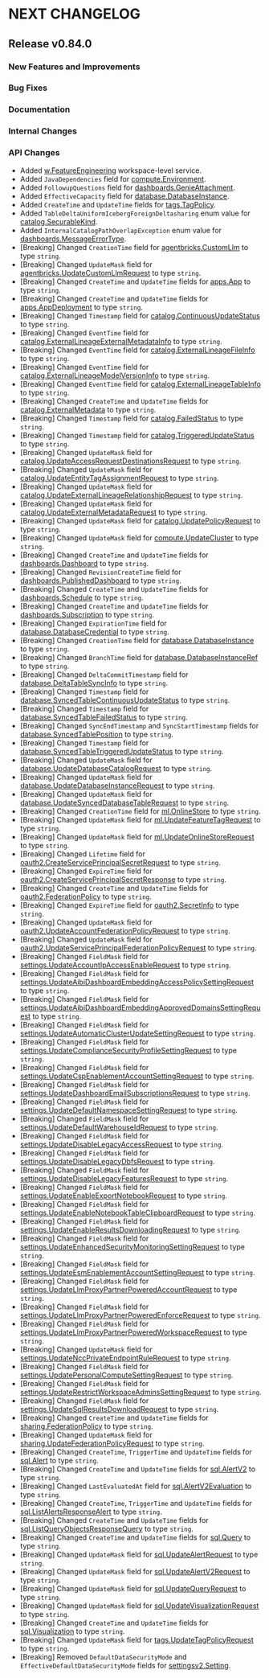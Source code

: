 # NEXT CHANGELOG

## Release v0.84.0

### New Features and Improvements

### Bug Fixes

### Documentation

### Internal Changes

### API Changes
* Added [w.FeatureEngineering](https://pkg.go.dev/github.com/databricks/databricks-sdk-go/service/ml#FeatureEngineeringAPI) workspace-level service.
* Added `JavaDependencies` field for [compute.Environment](https://pkg.go.dev/github.com/databricks/databricks-sdk-go/service/compute#Environment).
* Added `FollowupQuestions` field for [dashboards.GenieAttachment](https://pkg.go.dev/github.com/databricks/databricks-sdk-go/service/dashboards#GenieAttachment).
* Added `EffectiveCapacity` field for [database.DatabaseInstance](https://pkg.go.dev/github.com/databricks/databricks-sdk-go/service/database#DatabaseInstance).
* Added `CreateTime` and `UpdateTime` fields for [tags.TagPolicy](https://pkg.go.dev/github.com/databricks/databricks-sdk-go/service/tags#TagPolicy).
* Added `TableDeltaUniformIcebergForeignDeltasharing` enum value for [catalog.SecurableKind](https://pkg.go.dev/github.com/databricks/databricks-sdk-go/service/catalog#SecurableKind).
* Added `InternalCatalogPathOverlapException` enum value for [dashboards.MessageErrorType](https://pkg.go.dev/github.com/databricks/databricks-sdk-go/service/dashboards#MessageErrorType).
* [Breaking] Changed `CreationTime` field for [agentbricks.CustomLlm](https://pkg.go.dev/github.com/databricks/databricks-sdk-go/service/agentbricks#CustomLlm) to type `string`.
* [Breaking] Changed `UpdateMask` field for [agentbricks.UpdateCustomLlmRequest](https://pkg.go.dev/github.com/databricks/databricks-sdk-go/service/agentbricks#UpdateCustomLlmRequest) to type `string`.
* [Breaking] Changed `CreateTime` and `UpdateTime` fields for [apps.App](https://pkg.go.dev/github.com/databricks/databricks-sdk-go/service/apps#App) to type `string`.
* [Breaking] Changed `CreateTime` and `UpdateTime` fields for [apps.AppDeployment](https://pkg.go.dev/github.com/databricks/databricks-sdk-go/service/apps#AppDeployment) to type `string`.
* [Breaking] Changed `Timestamp` field for [catalog.ContinuousUpdateStatus](https://pkg.go.dev/github.com/databricks/databricks-sdk-go/service/catalog#ContinuousUpdateStatus) to type `string`.
* [Breaking] Changed `EventTime` field for [catalog.ExternalLineageExternalMetadataInfo](https://pkg.go.dev/github.com/databricks/databricks-sdk-go/service/catalog#ExternalLineageExternalMetadataInfo) to type `string`.
* [Breaking] Changed `EventTime` field for [catalog.ExternalLineageFileInfo](https://pkg.go.dev/github.com/databricks/databricks-sdk-go/service/catalog#ExternalLineageFileInfo) to type `string`.
* [Breaking] Changed `EventTime` field for [catalog.ExternalLineageModelVersionInfo](https://pkg.go.dev/github.com/databricks/databricks-sdk-go/service/catalog#ExternalLineageModelVersionInfo) to type `string`.
* [Breaking] Changed `EventTime` field for [catalog.ExternalLineageTableInfo](https://pkg.go.dev/github.com/databricks/databricks-sdk-go/service/catalog#ExternalLineageTableInfo) to type `string`.
* [Breaking] Changed `CreateTime` and `UpdateTime` fields for [catalog.ExternalMetadata](https://pkg.go.dev/github.com/databricks/databricks-sdk-go/service/catalog#ExternalMetadata) to type `string`.
* [Breaking] Changed `Timestamp` field for [catalog.FailedStatus](https://pkg.go.dev/github.com/databricks/databricks-sdk-go/service/catalog#FailedStatus) to type `string`.
* [Breaking] Changed `Timestamp` field for [catalog.TriggeredUpdateStatus](https://pkg.go.dev/github.com/databricks/databricks-sdk-go/service/catalog#TriggeredUpdateStatus) to type `string`.
* [Breaking] Changed `UpdateMask` field for [catalog.UpdateAccessRequestDestinationsRequest](https://pkg.go.dev/github.com/databricks/databricks-sdk-go/service/catalog#UpdateAccessRequestDestinationsRequest) to type `string`.
* [Breaking] Changed `UpdateMask` field for [catalog.UpdateEntityTagAssignmentRequest](https://pkg.go.dev/github.com/databricks/databricks-sdk-go/service/catalog#UpdateEntityTagAssignmentRequest) to type `string`.
* [Breaking] Changed `UpdateMask` field for [catalog.UpdateExternalLineageRelationshipRequest](https://pkg.go.dev/github.com/databricks/databricks-sdk-go/service/catalog#UpdateExternalLineageRelationshipRequest) to type `string`.
* [Breaking] Changed `UpdateMask` field for [catalog.UpdateExternalMetadataRequest](https://pkg.go.dev/github.com/databricks/databricks-sdk-go/service/catalog#UpdateExternalMetadataRequest) to type `string`.
* [Breaking] Changed `UpdateMask` field for [catalog.UpdatePolicyRequest](https://pkg.go.dev/github.com/databricks/databricks-sdk-go/service/catalog#UpdatePolicyRequest) to type `string`.
* [Breaking] Changed `UpdateMask` field for [compute.UpdateCluster](https://pkg.go.dev/github.com/databricks/databricks-sdk-go/service/compute#UpdateCluster) to type `string`.
* [Breaking] Changed `CreateTime` and `UpdateTime` fields for [dashboards.Dashboard](https://pkg.go.dev/github.com/databricks/databricks-sdk-go/service/dashboards#Dashboard) to type `string`.
* [Breaking] Changed `RevisionCreateTime` field for [dashboards.PublishedDashboard](https://pkg.go.dev/github.com/databricks/databricks-sdk-go/service/dashboards#PublishedDashboard) to type `string`.
* [Breaking] Changed `CreateTime` and `UpdateTime` fields for [dashboards.Schedule](https://pkg.go.dev/github.com/databricks/databricks-sdk-go/service/dashboards#Schedule) to type `string`.
* [Breaking] Changed `CreateTime` and `UpdateTime` fields for [dashboards.Subscription](https://pkg.go.dev/github.com/databricks/databricks-sdk-go/service/dashboards#Subscription) to type `string`.
* [Breaking] Changed `ExpirationTime` field for [database.DatabaseCredential](https://pkg.go.dev/github.com/databricks/databricks-sdk-go/service/database#DatabaseCredential) to type `string`.
* [Breaking] Changed `CreationTime` field for [database.DatabaseInstance](https://pkg.go.dev/github.com/databricks/databricks-sdk-go/service/database#DatabaseInstance) to type `string`.
* [Breaking] Changed `BranchTime` field for [database.DatabaseInstanceRef](https://pkg.go.dev/github.com/databricks/databricks-sdk-go/service/database#DatabaseInstanceRef) to type `string`.
* [Breaking] Changed `DeltaCommitTimestamp` field for [database.DeltaTableSyncInfo](https://pkg.go.dev/github.com/databricks/databricks-sdk-go/service/database#DeltaTableSyncInfo) to type `string`.
* [Breaking] Changed `Timestamp` field for [database.SyncedTableContinuousUpdateStatus](https://pkg.go.dev/github.com/databricks/databricks-sdk-go/service/database#SyncedTableContinuousUpdateStatus) to type `string`.
* [Breaking] Changed `Timestamp` field for [database.SyncedTableFailedStatus](https://pkg.go.dev/github.com/databricks/databricks-sdk-go/service/database#SyncedTableFailedStatus) to type `string`.
* [Breaking] Changed `SyncEndTimestamp` and `SyncStartTimestamp` fields for [database.SyncedTablePosition](https://pkg.go.dev/github.com/databricks/databricks-sdk-go/service/database#SyncedTablePosition) to type `string`.
* [Breaking] Changed `Timestamp` field for [database.SyncedTableTriggeredUpdateStatus](https://pkg.go.dev/github.com/databricks/databricks-sdk-go/service/database#SyncedTableTriggeredUpdateStatus) to type `string`.
* [Breaking] Changed `UpdateMask` field for [database.UpdateDatabaseCatalogRequest](https://pkg.go.dev/github.com/databricks/databricks-sdk-go/service/database#UpdateDatabaseCatalogRequest) to type `string`.
* [Breaking] Changed `UpdateMask` field for [database.UpdateDatabaseInstanceRequest](https://pkg.go.dev/github.com/databricks/databricks-sdk-go/service/database#UpdateDatabaseInstanceRequest) to type `string`.
* [Breaking] Changed `UpdateMask` field for [database.UpdateSyncedDatabaseTableRequest](https://pkg.go.dev/github.com/databricks/databricks-sdk-go/service/database#UpdateSyncedDatabaseTableRequest) to type `string`.
* [Breaking] Changed `CreationTime` field for [ml.OnlineStore](https://pkg.go.dev/github.com/databricks/databricks-sdk-go/service/ml#OnlineStore) to type `string`.
* [Breaking] Changed `UpdateMask` field for [ml.UpdateFeatureTagRequest](https://pkg.go.dev/github.com/databricks/databricks-sdk-go/service/ml#UpdateFeatureTagRequest) to type `string`.
* [Breaking] Changed `UpdateMask` field for [ml.UpdateOnlineStoreRequest](https://pkg.go.dev/github.com/databricks/databricks-sdk-go/service/ml#UpdateOnlineStoreRequest) to type `string`.
* [Breaking] Changed `Lifetime` field for [oauth2.CreateServicePrincipalSecretRequest](https://pkg.go.dev/github.com/databricks/databricks-sdk-go/service/oauth2#CreateServicePrincipalSecretRequest) to type `string`.
* [Breaking] Changed `ExpireTime` field for [oauth2.CreateServicePrincipalSecretResponse](https://pkg.go.dev/github.com/databricks/databricks-sdk-go/service/oauth2#CreateServicePrincipalSecretResponse) to type `string`.
* [Breaking] Changed `CreateTime` and `UpdateTime` fields for [oauth2.FederationPolicy](https://pkg.go.dev/github.com/databricks/databricks-sdk-go/service/oauth2#FederationPolicy) to type `string`.
* [Breaking] Changed `ExpireTime` field for [oauth2.SecretInfo](https://pkg.go.dev/github.com/databricks/databricks-sdk-go/service/oauth2#SecretInfo) to type `string`.
* [Breaking] Changed `UpdateMask` field for [oauth2.UpdateAccountFederationPolicyRequest](https://pkg.go.dev/github.com/databricks/databricks-sdk-go/service/oauth2#UpdateAccountFederationPolicyRequest) to type `string`.
* [Breaking] Changed `UpdateMask` field for [oauth2.UpdateServicePrincipalFederationPolicyRequest](https://pkg.go.dev/github.com/databricks/databricks-sdk-go/service/oauth2#UpdateServicePrincipalFederationPolicyRequest) to type `string`.
* [Breaking] Changed `FieldMask` field for [settings.UpdateAccountIpAccessEnableRequest](https://pkg.go.dev/github.com/databricks/databricks-sdk-go/service/settings#UpdateAccountIpAccessEnableRequest) to type `string`.
* [Breaking] Changed `FieldMask` field for [settings.UpdateAibiDashboardEmbeddingAccessPolicySettingRequest](https://pkg.go.dev/github.com/databricks/databricks-sdk-go/service/settings#UpdateAibiDashboardEmbeddingAccessPolicySettingRequest) to type `string`.
* [Breaking] Changed `FieldMask` field for [settings.UpdateAibiDashboardEmbeddingApprovedDomainsSettingRequest](https://pkg.go.dev/github.com/databricks/databricks-sdk-go/service/settings#UpdateAibiDashboardEmbeddingApprovedDomainsSettingRequest) to type `string`.
* [Breaking] Changed `FieldMask` field for [settings.UpdateAutomaticClusterUpdateSettingRequest](https://pkg.go.dev/github.com/databricks/databricks-sdk-go/service/settings#UpdateAutomaticClusterUpdateSettingRequest) to type `string`.
* [Breaking] Changed `FieldMask` field for [settings.UpdateComplianceSecurityProfileSettingRequest](https://pkg.go.dev/github.com/databricks/databricks-sdk-go/service/settings#UpdateComplianceSecurityProfileSettingRequest) to type `string`.
* [Breaking] Changed `FieldMask` field for [settings.UpdateCspEnablementAccountSettingRequest](https://pkg.go.dev/github.com/databricks/databricks-sdk-go/service/settings#UpdateCspEnablementAccountSettingRequest) to type `string`.
* [Breaking] Changed `FieldMask` field for [settings.UpdateDashboardEmailSubscriptionsRequest](https://pkg.go.dev/github.com/databricks/databricks-sdk-go/service/settings#UpdateDashboardEmailSubscriptionsRequest) to type `string`.
* [Breaking] Changed `FieldMask` field for [settings.UpdateDefaultNamespaceSettingRequest](https://pkg.go.dev/github.com/databricks/databricks-sdk-go/service/settings#UpdateDefaultNamespaceSettingRequest) to type `string`.
* [Breaking] Changed `FieldMask` field for [settings.UpdateDefaultWarehouseIdRequest](https://pkg.go.dev/github.com/databricks/databricks-sdk-go/service/settings#UpdateDefaultWarehouseIdRequest) to type `string`.
* [Breaking] Changed `FieldMask` field for [settings.UpdateDisableLegacyAccessRequest](https://pkg.go.dev/github.com/databricks/databricks-sdk-go/service/settings#UpdateDisableLegacyAccessRequest) to type `string`.
* [Breaking] Changed `FieldMask` field for [settings.UpdateDisableLegacyDbfsRequest](https://pkg.go.dev/github.com/databricks/databricks-sdk-go/service/settings#UpdateDisableLegacyDbfsRequest) to type `string`.
* [Breaking] Changed `FieldMask` field for [settings.UpdateDisableLegacyFeaturesRequest](https://pkg.go.dev/github.com/databricks/databricks-sdk-go/service/settings#UpdateDisableLegacyFeaturesRequest) to type `string`.
* [Breaking] Changed `FieldMask` field for [settings.UpdateEnableExportNotebookRequest](https://pkg.go.dev/github.com/databricks/databricks-sdk-go/service/settings#UpdateEnableExportNotebookRequest) to type `string`.
* [Breaking] Changed `FieldMask` field for [settings.UpdateEnableNotebookTableClipboardRequest](https://pkg.go.dev/github.com/databricks/databricks-sdk-go/service/settings#UpdateEnableNotebookTableClipboardRequest) to type `string`.
* [Breaking] Changed `FieldMask` field for [settings.UpdateEnableResultsDownloadingRequest](https://pkg.go.dev/github.com/databricks/databricks-sdk-go/service/settings#UpdateEnableResultsDownloadingRequest) to type `string`.
* [Breaking] Changed `FieldMask` field for [settings.UpdateEnhancedSecurityMonitoringSettingRequest](https://pkg.go.dev/github.com/databricks/databricks-sdk-go/service/settings#UpdateEnhancedSecurityMonitoringSettingRequest) to type `string`.
* [Breaking] Changed `FieldMask` field for [settings.UpdateEsmEnablementAccountSettingRequest](https://pkg.go.dev/github.com/databricks/databricks-sdk-go/service/settings#UpdateEsmEnablementAccountSettingRequest) to type `string`.
* [Breaking] Changed `FieldMask` field for [settings.UpdateLlmProxyPartnerPoweredAccountRequest](https://pkg.go.dev/github.com/databricks/databricks-sdk-go/service/settings#UpdateLlmProxyPartnerPoweredAccountRequest) to type `string`.
* [Breaking] Changed `FieldMask` field for [settings.UpdateLlmProxyPartnerPoweredEnforceRequest](https://pkg.go.dev/github.com/databricks/databricks-sdk-go/service/settings#UpdateLlmProxyPartnerPoweredEnforceRequest) to type `string`.
* [Breaking] Changed `FieldMask` field for [settings.UpdateLlmProxyPartnerPoweredWorkspaceRequest](https://pkg.go.dev/github.com/databricks/databricks-sdk-go/service/settings#UpdateLlmProxyPartnerPoweredWorkspaceRequest) to type `string`.
* [Breaking] Changed `UpdateMask` field for [settings.UpdateNccPrivateEndpointRuleRequest](https://pkg.go.dev/github.com/databricks/databricks-sdk-go/service/settings#UpdateNccPrivateEndpointRuleRequest) to type `string`.
* [Breaking] Changed `FieldMask` field for [settings.UpdatePersonalComputeSettingRequest](https://pkg.go.dev/github.com/databricks/databricks-sdk-go/service/settings#UpdatePersonalComputeSettingRequest) to type `string`.
* [Breaking] Changed `FieldMask` field for [settings.UpdateRestrictWorkspaceAdminsSettingRequest](https://pkg.go.dev/github.com/databricks/databricks-sdk-go/service/settings#UpdateRestrictWorkspaceAdminsSettingRequest) to type `string`.
* [Breaking] Changed `FieldMask` field for [settings.UpdateSqlResultsDownloadRequest](https://pkg.go.dev/github.com/databricks/databricks-sdk-go/service/settings#UpdateSqlResultsDownloadRequest) to type `string`.
* [Breaking] Changed `CreateTime` and `UpdateTime` fields for [sharing.FederationPolicy](https://pkg.go.dev/github.com/databricks/databricks-sdk-go/service/sharing#FederationPolicy) to type `string`.
* [Breaking] Changed `UpdateMask` field for [sharing.UpdateFederationPolicyRequest](https://pkg.go.dev/github.com/databricks/databricks-sdk-go/service/sharing#UpdateFederationPolicyRequest) to type `string`.
* [Breaking] Changed `CreateTime`, `TriggerTime` and `UpdateTime` fields for [sql.Alert](https://pkg.go.dev/github.com/databricks/databricks-sdk-go/service/sql#Alert) to type `string`.
* [Breaking] Changed `CreateTime` and `UpdateTime` fields for [sql.AlertV2](https://pkg.go.dev/github.com/databricks/databricks-sdk-go/service/sql#AlertV2) to type `string`.
* [Breaking] Changed `LastEvaluatedAt` field for [sql.AlertV2Evaluation](https://pkg.go.dev/github.com/databricks/databricks-sdk-go/service/sql#AlertV2Evaluation) to type `string`.
* [Breaking] Changed `CreateTime`, `TriggerTime` and `UpdateTime` fields for [sql.ListAlertsResponseAlert](https://pkg.go.dev/github.com/databricks/databricks-sdk-go/service/sql#ListAlertsResponseAlert) to type `string`.
* [Breaking] Changed `CreateTime` and `UpdateTime` fields for [sql.ListQueryObjectsResponseQuery](https://pkg.go.dev/github.com/databricks/databricks-sdk-go/service/sql#ListQueryObjectsResponseQuery) to type `string`.
* [Breaking] Changed `CreateTime` and `UpdateTime` fields for [sql.Query](https://pkg.go.dev/github.com/databricks/databricks-sdk-go/service/sql#Query) to type `string`.
* [Breaking] Changed `UpdateMask` field for [sql.UpdateAlertRequest](https://pkg.go.dev/github.com/databricks/databricks-sdk-go/service/sql#UpdateAlertRequest) to type `string`.
* [Breaking] Changed `UpdateMask` field for [sql.UpdateAlertV2Request](https://pkg.go.dev/github.com/databricks/databricks-sdk-go/service/sql#UpdateAlertV2Request) to type `string`.
* [Breaking] Changed `UpdateMask` field for [sql.UpdateQueryRequest](https://pkg.go.dev/github.com/databricks/databricks-sdk-go/service/sql#UpdateQueryRequest) to type `string`.
* [Breaking] Changed `UpdateMask` field for [sql.UpdateVisualizationRequest](https://pkg.go.dev/github.com/databricks/databricks-sdk-go/service/sql#UpdateVisualizationRequest) to type `string`.
* [Breaking] Changed `CreateTime` and `UpdateTime` fields for [sql.Visualization](https://pkg.go.dev/github.com/databricks/databricks-sdk-go/service/sql#Visualization) to type `string`.
* [Breaking] Changed `UpdateMask` field for [tags.UpdateTagPolicyRequest](https://pkg.go.dev/github.com/databricks/databricks-sdk-go/service/tags#UpdateTagPolicyRequest) to type `string`.
* [Breaking] Removed `DefaultDataSecurityMode` and `EffectiveDefaultDataSecurityMode` fields for [settingsv2.Setting](https://pkg.go.dev/github.com/databricks/databricks-sdk-go/service/settingsv2#Setting).
